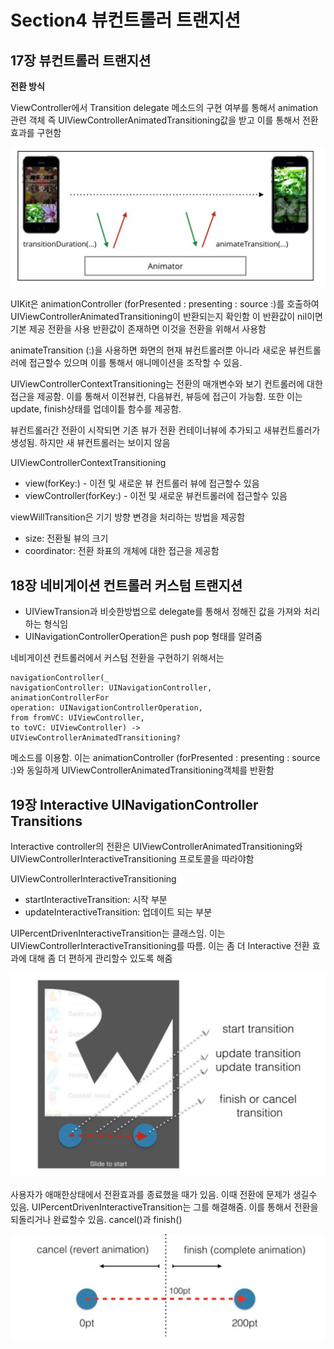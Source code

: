 # Section4 뷰컨트롤러 트랜지션

## 17장 뷰컨트롤러 트랜지션

**전환 방식**

ViewController에서 Transition delegate 메소드의 구현 여부를 통해서 animation관련 객체 즉 UIViewControllerAnimatedTransitioning값을 받고 이를 통해서 전환 효과를 구현함

<img src="https://github.com/ParkGwangBeom/AnimationStudy/blob/master/ViewControllerTransition/Resource/trans1.png"/>

UIKit은 animationController (forPresented : presenting : source :)를 호출하여 UIViewControllerAnimatedTransitioning이 반환되는지 확인함
이 반환값이 nil이면 기본 제공 전환을 사용
반환값이 존재하면 이것을 전환을 위해서 사용함

animateTransition (:)을 사용하면 화면의 현재 뷰컨트롤러뿐 아니라 새로운 뷰컨트롤러에 접근할수 있으며 이를 통해서 애니메이션을 조작할 수 있음.


UIViewControllerContextTransitioning는 전환의 매개변수와 보기 컨트롤러에 대한 접근을 제공함. 이를 통해서 이전뷰컨, 다음뷰컨, 뷰등에 접근이 가능함. 또한 이는 update, finish상태를 업데이틑 함수를 제공함.

뷰컨트롤러간 전환이 시작되면 기존 뷰가 전환 컨테이너뷰에 추가되고 새뷰컨트롤러가 생성됨. 하지만 새 뷰컨트롤러는 보이지 않음

UIViewControllerContextTransitioning
- view(forKey:) - 이전 및 새로운 뷰 컨트롤러 뷰에 접근할수 있음
- viewController(forKey:) - 이전 및 새로운 뷰컨트롤러에 접근할수 있음

viewWillTransition은 기기 방향 변경을 처리하는 방법을 제공함
- size: 전환될 뷰의 크기
- coordinator: 전환 좌표의 개체에 대한 접근을 제공함


## 18장 네비게이션 컨트롤러 커스텀 트랜지션

- UIViewTransion과 비슷한방법으로 delegate를 통해서 정해진 값을 가져와 처리하는 형식임
- UINavigationControllerOperation은 push pop 형태를 알려줌

네비게이션 컨트롤러에서 커스텀 전환을 구현하기 위해서는
```
navigationController(_
navigationController: UINavigationController,
animationControllerFor
operation: UINavigationControllerOperation,
from fromVC: UIViewController,
to toVC: UIViewController) ->
UIViewControllerAnimatedTransitioning?
```
메소드를 이용함. 이는
animationController (forPresented : presenting : source :)와 동일하게 UIViewControllerAnimatedTransitioning객체를 반환함


## 19장 Interactive UINavigationController Transitions

Interactive controller의 전환은 UIViewControllerAnimatedTransitioning와 UIViewControllerInteractiveTransitioning 프로토콜을 따라야함

UIViewControllerInteractiveTransitioning
- startInteractiveTransition: 시작 부분
- updateInteractiveTransition: 업데이트 되는 부분

UIPercentDrivenInteractiveTransition는 클래스임. 이는 UIViewControllerInteractiveTransitioning를 따름.
이는 좀 더 Interactive 전환 효과에 대해 좀 더 편하게 관리할수 있도록 해줌

<img src="https://github.com/ParkGwangBeom/AnimationStudy/blob/master/ViewControllerTransition/Resource/trans2.png"/>

사용자가 애매한상태에서 전환효과를 종료했을 때가 있음. 이때 전환에 문제가 생길수 있음.  UIPercentDrivenInteractiveTransition는 그를 해결해줌. 이를 통해서 전환을 되돌리거나 완료할수 있음. cancel()과 finish()

<img src="https://github.com/ParkGwangBeom/AnimationStudy/blob/master/ViewControllerTransition/Resource/trans3.png"/>
